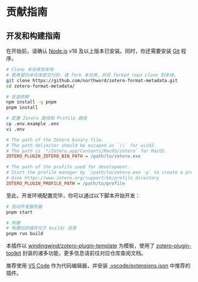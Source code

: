 # 贡献指南

## 开发和构建指南

在开始前，请确认 [Node.js](https://nodejs.org/) v18 及以上版本已安装。同时，你还需要安装 [Git](https://git-scm.com/) 程序。

```bash
# Clone 本仓库到本地
# 若希望向本仓库提交代码，请 fork 本仓库，并将 forked repo clone 到本地。
git clone https://github.com/northword/zotero-format-metadata.git
cd zotero-format-metadata/

# 安装依赖
npm install -g pnpm
pnpm install

# 配置 Zotero 路径和 Profile 路径
cp .env.example .env
vi .env
```

```ini
# The path of the Zotero binary file.
# The path delimiter should be escaped as `\\` for win32.
# The path is `*/Zotero.app/Contents/MacOS/zotero` for MacOS.
ZOTERO_PLUGIN_ZOTERO_BIN_PATH = /path/to/zotero.exe

# The path of the profile used for development.
# Start the profile manager by `/path/to/zotero.exe -p` to create a profile for development.
# @see https://www.zotero.org/support/kb/profile_directory
ZOTERO_PLUGIN_PROFILE_PATH = /path/to/profile
```

至此，开发环境配置完毕，你可以通过以下脚本开始开发：

```bash
# 启动开发服务器
pnpm start

# 构建
# 构建后的插件位于 build/ 目录
pnpm run build
```

本插件以 [windingwind/zotero-plugin-template](https://github.com/windingwind/zotero-plugin-template) 为模板，使用了 [zotero-plugin-toolkit](https://github.com/windingwind/zotero-plugin-toolkit) 封装的诸多功能，更多信息请前往对应仓库查阅文档。

推荐使用 [VS Code](https://code.visualstudio.com/) 作为代码编辑器，并安装 [.vscode/extensions.json](../.vscode/extensions.json) 中推荐的插件。
